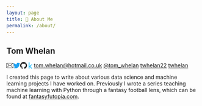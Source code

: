 ```yaml
---
layout: page
title: 👤 About Me
permalink: /about/
---
```


## Tom Whelan
<img align="left" src="/images/email_icon.png" alt="email" width="18"/> [tom.whelan@hotmail.co.uk](mailto:tom.whelan@hotmail.co.uk)
<img align="left" src="/images/twitter_icon.png" alt="twitter" width="18"/>[@tom_whelan](https://twitter.com/tom_whelan)
<img align="left" src="/images/github_icon.png" alt="github" width="18"/> [twhelan22](https://github.com/twhelan22)
<img align="left" src="/images/kaggle_icon.png" alt="kaggle" width="18"/>[twhelan](https://www.kaggle.com/twhelan)

I created this page to write about various data science and machine learning projects I have worked on. Previously I wrote a series teaching machine learning with Python through a fantasy football lens, which can be found at [fantasyfutopia.com](http://www.fantasyfutopia.com/python-for-fantasy-football-introduction/).
